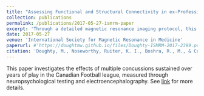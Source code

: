 ```yaml
---
title: "Assessing Functional and Structural Connectivity in ex-Professional Athletes"
collection: publications
permalink: /publications/2017-05-27-ismrm-paper
excerpt: 'Through a detailed magnetic resonance imaging protocol, this work investigates the consequences of sports-related concussions on long-term brain health.'
date: 2017-05-27
venue: 'International Society for Magnetic Resonance in Medicine'
paperurl: #'https://doughtmw.github.io/files/Doughty-ISMRM-2017-2399.pdf'
citation: 'Doughty, M., Noseworthy, Ruiter, K. I., Boshra, R., M., & Connolly, J. F. (2017). &quot;Assessing Functional and Structural Connectivity in ex-Professional Athletes.&quot; <i>ISMRM</i>.'
---
```

This paper investigates the effects of multiple concussions sustained over years of play in the Canadian Football league, measured through neuropsychological testing and electroencephalography. See [link](https://doughtmw.github.io/files/Doughty-ISMRM-2017-2399.pdf) for more details.